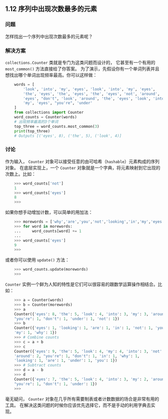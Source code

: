 ## 1.12 序列中出现次数最多的元素 ##
### 问题 ###
怎样找出一个序列中出现次数最多的元素呢？
### 解决方案 ###
``collections.Counter`` 类就是专门为这类问题而设计的，
它甚至有一个有用的 ``most_common()`` 方法直接给了你答案。
为了演示，先假设你有一个单词列表并且想找出哪个单词出现频率最高。你可以这样做：
```python
    words = [
        'look', 'into', 'my', 'eyes', 'look', 'into', 'my', 'eyes',
        'the', 'eyes', 'the', 'eyes', 'the', 'eyes', 'not', 'around', 'the',
        'eyes', "don't", 'look', 'around', 'the', 'eyes', 'look', 'into',
        'my', 'eyes', "you're", 'under'
    ]
    from collections import Counter
    word_counts = Counter(words)
    # 出现频率最高的3个单词
    top_three = word_counts.most_common(3)
    print(top_three)
    # Outputs [('eyes', 8), ('the', 5), ('look', 4)]

```
### 讨论 ###
作为输入， ``Counter`` 对象可以接受任意的由可哈希（``hashable``）元素构成的序列对象。
在底层实现上，一个 ``Counter`` 对象就是一个字典，将元素映射到它出现的次数上。比如：
```python
    >>> word_counts['not']
    1
    >>> word_counts['eyes']
    8
    >>>

```
如果你想手动增加计数，可以简单的用加法：
```python
    >>> morewords = ['why','are','you','not','looking','in','my','eyes']
    >>> for word in morewords:
    ...     word_counts[word] += 1
    ...
    >>> word_counts['eyes']
    9
    >>>

```
或者你可以使用 ``update()`` 方法：
```python
    >>> word_counts.update(morewords)
    >>>

```
``Counter`` 实例一个鲜为人知的特性是它们可以很容易的跟数学运算操作相结合。比如：
```python
    >>> a = Counter(words)
    >>> b = Counter(morewords)
    >>> a
    Counter({'eyes': 8, 'the': 5, 'look': 4, 'into': 3, 'my': 3, 'around': 2,
    "you're": 1, "don't": 1, 'under': 1, 'not': 1})
    >>> b
    Counter({'eyes': 1, 'looking': 1, 'are': 1, 'in': 1, 'not': 1, 'you': 1,
    'my': 1, 'why': 1})
    >>> # Combine counts
    >>> c = a + b
    >>> c
    Counter({'eyes': 9, 'the': 5, 'look': 4, 'my': 4, 'into': 3, 'not': 2,
    'around': 2, "you're": 1, "don't": 1, 'in': 1, 'why': 1,
    'looking': 1, 'are': 1, 'under': 1, 'you': 1})
    >>> # Subtract counts
    >>> d = a - b
    >>> d
    Counter({'eyes': 7, 'the': 5, 'look': 4, 'into': 3, 'my': 2, 'around': 2,
    "you're": 1, "don't": 1, 'under': 1})
    >>>

```
毫无疑问， ``Counter`` 对象在几乎所有需要制表或者计数数据的场合是非常有用的工具。
在解决这类问题的时候你应该优先选择它，而不是手动的利用字典去实现。
